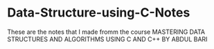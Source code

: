 # Data-Structure-using-C-Notes
These are the notes that I made fromm the course MASTERING DATA STRUCTURES AND ALGORITHMS USING C AND C++ BY ABDUL BARI
